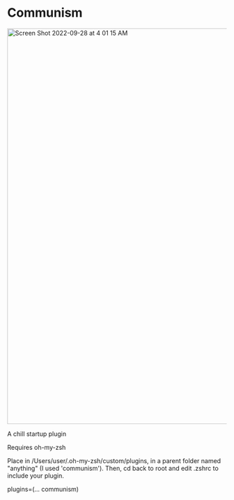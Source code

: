 # Communism

<img width="909" alt="Screen Shot 2022-09-28 at 4 01 15 AM" src="https://user-images.githubusercontent.com/9009959/192763072-f36792ee-f028-4ade-917c-46e64d67f966.png">

A chill startup plugin

Requires oh-my-zsh

Place in /Users/user/.oh-my-zsh/custom/plugins, in a parent folder named "anything" (I used 'communism'). Then, cd back to root and edit .zshrc to include your plugin. 

plugins=(... communism)
